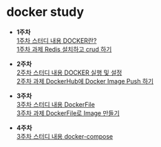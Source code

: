 # docker study

- **1주차**   
[1주차 스터디 내용 DOCKER란?](https://github.com/Hwangwonuk/docker-study/wiki)   
[1주차 과제 Redis 설치하고 crud 하기](https://github.com/Hwangwonuk/docker-study/wiki)
   
- **2주차**   
[2주차 스터디 내용 DOCKER 실행 및 설정](https://github.com/Hwangwonuk/docker-study/wiki)   
[2주차 과제 DockerHub에 Docker Image Push 하기](https://github.com/Hwangwonuk/docker-study/wiki)   
   
- **3주차**   
[3주차 스터디 내용 DockerFile](https://github.com/Hwangwonuk/docker-study/wiki)   
[3주차 과제 DockerFile로 Image 만들기](https://github.com/Hwangwonuk/docker-study/wiki)   

- **4주차**   
[3주차 스터디 내용 docker-compose](https://github.com/Hwangwonuk/docker-study/wiki)   
